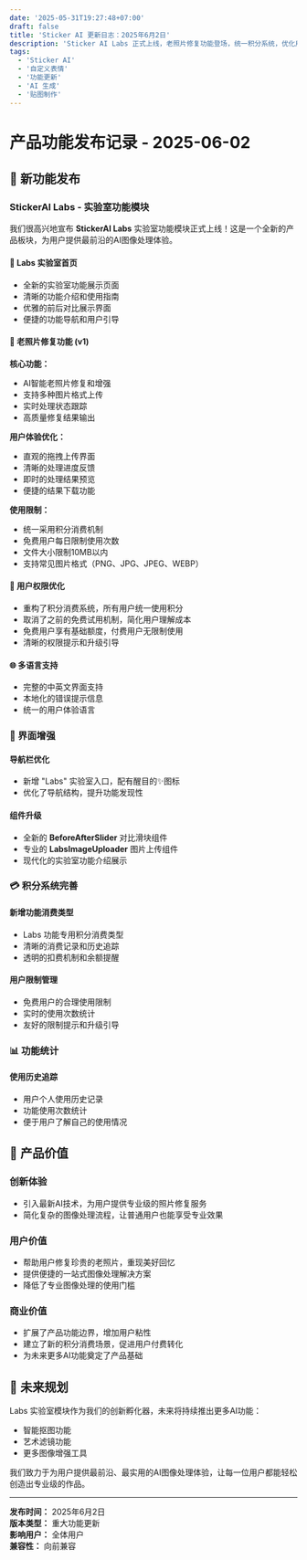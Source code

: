 ```yaml
---
date: '2025-05-31T19:27:48+07:00'
draft: false
title: 'Sticker AI 更新日志：2025年6月2日'
description: 'Sticker AI Labs 正式上线，老照片修复功能登场，统一积分系统，优化用户权限与界面体验。'
tags: 
  - 'Sticker AI'
  - '自定义表情'
  - '功能更新'
  - 'AI 生成'
  - '贴图制作'
---
```

# 产品功能发布记录 - 2025-06-02

## 🚀 新功能发布

### StickerAI Labs - 实验室功能模块

我们很高兴地宣布 **StickerAI Labs** 实验室功能模块正式上线！这是一个全新的产品板块，为用户提供最前沿的AI图像处理体验。

#### 🔬 Labs 实验室首页
- 全新的实验室功能展示页面
- 清晰的功能介绍和使用指南
- 优雅的前后对比展示界面
- 便捷的功能导航和用户引导

#### 📸 老照片修复功能 (v1)
**核心功能：**
- AI智能老照片修复和增强
- 支持多种图片格式上传
- 实时处理状态跟踪
- 高质量修复结果输出

**用户体验优化：**
- 直观的拖拽上传界面
- 清晰的处理进度反馈
- 即时的处理结果预览
- 便捷的结果下载功能

**使用限制：**
- 统一采用积分消费机制
- 免费用户每日限制使用次数
- 文件大小限制10MB以内
- 支持常见图片格式（PNG、JPG、JPEG、WEBP）

#### 🎯 用户权限优化
- 重构了积分消费系统，所有用户统一使用积分
- 取消了之前的免费试用机制，简化用户理解成本
- 免费用户享有基础额度，付费用户无限制使用
- 清晰的权限提示和升级引导

#### 🌐 多语言支持
- 完整的中英文界面支持
- 本地化的错误提示信息
- 统一的用户体验语言

### 🎨 界面增强

#### 导航栏优化
- 新增 "Labs" 实验室入口，配有醒目的✨图标
- 优化了导航结构，提升功能发现性

#### 组件升级
- 全新的 **BeforeAfterSlider** 对比滑块组件
- 专业的 **LabsImageUploader** 图片上传组件
- 现代化的实验室功能介绍展示

### 💳 积分系统完善

#### 新增功能消费类型
- Labs 功能专用积分消费类型
- 清晰的消费记录和历史追踪
- 透明的扣费机制和余额提醒

#### 用户限制管理
- 免费用户的合理使用限制
- 实时的使用次数统计
- 友好的限制提示和升级引导

### 📊 功能统计

#### 使用历史追踪
- 用户个人使用历史记录
- 功能使用次数统计
- 便于用户了解自己的使用情况

## 🎉 产品价值

### 创新体验
- 引入最新AI技术，为用户提供专业级的照片修复服务
- 简化复杂的图像处理流程，让普通用户也能享受专业效果

### 用户价值
- 帮助用户修复珍贵的老照片，重现美好回忆
- 提供便捷的一站式图像处理解决方案
- 降低了专业图像处理的使用门槛

### 商业价值
- 扩展了产品功能边界，增加用户粘性
- 建立了新的积分消费场景，促进用户付费转化
- 为未来更多AI功能奠定了产品基础

## 🔮 未来规划

Labs 实验室模块作为我们的创新孵化器，未来将持续推出更多AI功能：
- 智能抠图功能
- 艺术滤镜功能  
- 更多图像增强工具

我们致力于为用户提供最前沿、最实用的AI图像处理体验，让每一位用户都能轻松创造出专业级的作品。

---

**发布时间：** 2025年6月2日  
**版本类型：** 重大功能更新  
**影响用户：** 全体用户  
**兼容性：** 向前兼容 